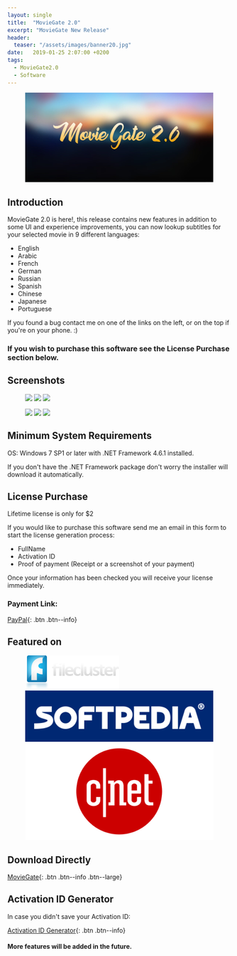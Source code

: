 ```yaml
---
layout: single
title:  "MovieGate 2.0"
excerpt: "MovieGate New Release"
header:
  teaser: "/assets/images/banner20.jpg"
date:   2019-01-25 2:07:00 +0200
tags:
  - MovieGate2.0 
  - Software
---
```

 
<figure>
	<a href=""><img src="/assets/images/banner20.jpg"></a>
</figure>

## Introduction


MovieGate 2.0 is here!, this release contains new features in addition to some UI and experience improvements,
you can now lookup subtitles for your selected movie in 9 different languages:

- English 
- Arabic
- French
- German
- Russian
- Spanish
- Chinese
- Japanese
- Portuguese

If you found a bug contact me on one of the links on the left, or on the top if you're on your phone. :)

### If you wish to purchase this software see the License Purchase section below.

## Screenshots

<figure class="third">
	<a href="https://github.com/hmz777/MovieGate/raw/master/MovieGate_RflMOl59eU.jpg"><img src="https://github.com/hmz777/MovieGate/raw/master/MovieGate_RflMOl59eU.jpg"></a>
    <a href="https://github.com/hmz777/MovieGate/raw/master/MovieGate_mOY09EnQ7Y.jpg"><img src="https://github.com/hmz777/MovieGate/raw/master/MovieGate_mOY09EnQ7Y.jpg"></a>
    <a href="https://github.com/hmz777/MovieGate/raw/master/MovieGate_bbQgebDjiC.jpg"><img src="https://github.com/hmz777/MovieGate/raw/master/MovieGate_bbQgebDjiC.jpg"></a>
</figure>

<figure class="third">
	<a href="https://github.com/hmz777/MovieGate/raw/master/MovieGate_MIRXwVVH9k.jpg"><img src="https://github.com/hmz777/MovieGate/raw/master/MovieGate_MIRXwVVH9k.jpg"></a>
    <a href="https://github.com/hmz777/MovieGate/raw/master/MovieGate_Jb357TM0ah.jpg"><img src="https://github.com/hmz777/MovieGate/raw/master/MovieGate_Jb357TM0ah.jpg"></a>
    <a href="https://github.com/hmz777/MovieGate/raw/master/MovieGate_u1Wd5YOW4g.jpg"><img src="https://github.com/hmz777/MovieGate/raw/master/MovieGate_u1Wd5YOW4g.jpg"></a>
</figure>


## Minimum System Requirements

OS: Windows 7 SP1 or later with .NET Framework 4.6.1 installed.

If you don't have the .NET Framework package don't worry the installer will download it automatically.

## License Purchase

Lifetime license is only for $2

If you would like to purchase this software send me an email in this form to start the license generation process:

- FullName
- Activation ID
- Proof of payment (Receipt or a screenshot of your payment)

Once your information has been checked you will receive your license immediately.

### Payment Link: 

[PayPal](http://PayPal.me/MovieGateV2/2USD){: .btn .btn--info}

## Featured on

<figure class="third">
	<a href="https://www.filecluster.com/MovieGate.html"><img src="/assets/images/logo_filecluster.jpg"></a>
    <a href="https://www.softpedia.com/get/Internet/Internet-Radio-TV-Player/MovieGate.shtml"><img src="/assets/images/rba_sp_hd.png"></a>
    <a href="https://download.cnet.com/MovieGate/3000-31714_4-77997735.html"><img src="/assets/images/CNET-Logo-1.png"></a>
</figure>

## Download Directly


[MovieGate](https://github.com/hmz777/MovieGate/releases/download/3.1/MovieGateSetup.exe){: .btn .btn--info .btn--large}


## Activation ID Generator

In case you didn't save your Activation ID:


[Activation ID Generator](https://github.com/hmz777/MovieGate/releases/download/1.0/Activation.ID.Generator.exe){: .btn .btn--info}


#### More features will be added in the future.






